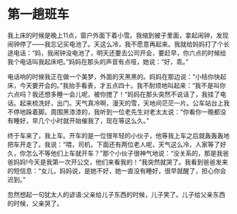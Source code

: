# 第一趟班车

我上床的时候是晚上11点，窗户外面下着小雪。我缩到被子里面，拿起闹钟，发现闹钟停了——我忘记买电池了。天这么冷，我不愿意再起来。我就给妈妈打了个长途电话：“妈，我闹钟没电池了，明天还要去公司开会，要赶早，你六点的时候给我个电话叫我起床吧。”妈妈在那头的声音有点哑，她说：“好，乖。” 

电话响的时候我正在做一个美梦，外面的天黑黑的。妈妈在那边说：“小桔你快起床，今天要开会的。”我抬手看表，才五点四十。我不耐烦地叫起来：“我不是叫你六点吗？我还想多睡一会儿呢，被你搅了！”妈妈在那头突然不说话了，我挂了电话。起来梳洗好，出门。天气真冷啊，漫天的雪，天地间茫茫一片。公车站台上我不停地跺着脚。周围黑漆漆的，我听到一位老先生对老太太说：“你看你一晚都没有睡好，早几个小时就开始催我了，现在等这么久。” 

终于车来了，我上车。开车的是一位很年轻的小伙子，他等我上车之后就轰轰轰地把车开走了。我说：“喂，司机，下面还有两位老人呢，天气这么冷，人家等了好久，你怎么不等他们上车就开车？”那个小伙子很神气地说：“没关系的，那是我爸爸妈妈!今天是我第一次开公交，他们来看我的！”我突然就哭了。我看到爸爸发来的短信息：“女儿，妈妈说，是她不好，她一直没有睡好，很早就醒了，担心你会迟到。” 

忽然想起一句犹太人的谚语:父亲给儿子东西的时候，儿子笑了。儿子给父亲东西的时候，父亲哭了。
 